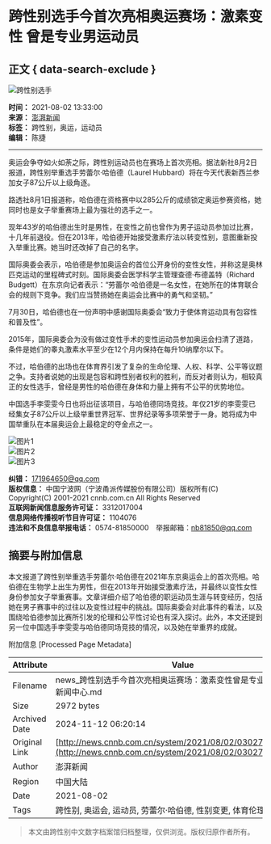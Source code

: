 # 跨性别选手今首次亮相奥运赛场：激素变性 曾是专业男运动员

## 正文 { data-search-exclude }


![跨性别选手](http://news.cnnb.com.cn/packages/2015/images/1_2.jpg)

**时间：** 2021-08-02 13:33:00  
**来源：** [澎湃新闻](https://www.thepaper.cn/newsDetail_forward_13850994)  
**标签：** 跨性别，奥运，运动员  
**编辑：** 陈捷  

---

奥运会争夺如火如荼之际，跨性别运动员也在赛场上首次亮相。据法新社8月2日报道，跨性别举重选手劳蕾尔·哈伯德（Laurel Hubbard）将在今天代表新西兰参加女子87公斤以上级角逐。

路透社8月1日报道称，哈伯德在资格赛中以285公斤的成绩锁定奥运参赛资格，她同时也是女子举重赛场上最为强壮的选手之一。

现年43岁的哈伯德出生时是男性，在变性之前也曾作为男子运动员参加过比赛，十几年前退役。但在2013年，哈伯德开始接受激素疗法以转变性别，意图重新投入举重比赛。她当时还改掉了自己的名字。

国际奥委会表示，哈伯德是参加奥运会的首位公开身份的变性女性，并称这是奥林匹克运动的里程碑式时刻。国际奥委会医学科学主管理查德·布德盖特（Richard Budgett）在东京向记者表示：“劳蕾尔·哈伯德是一名女性，在她所在的体育联合会的规则下竞争。我们应当赞扬她在奥运会比赛中的勇气和坚韧。”

7月30日，哈伯德也在一份声明中感谢国际奥委会“致力于使体育运动具有包容性和普及性”。

2015年，国际奥委会为没有做过变性手术的变性运动员参加奥运会扫清了道路，条件是她们的睾丸激素水平至少在12个月内保持在每升10纳摩尔以下。

不过，哈伯德的出场也在体育界引发了复杂的生命伦理、人权、科学、公平等议题之争。支持者说她的出现是包容和跨性别者权利的胜利，而反对者则认为，相较真正的女性选手，曾经是男性的哈伯德在身体和力量上拥有不公平的优势地位。

中国选手李雯雯今日也将出征该项目，与哈伯德同场竞技。年仅21岁的李雯雯已经集女子87公斤以上级举重世界冠军、世界纪录等多项荣誉于一身。她将成为中国举重队在本届奥运会上最稳定的夺金点之一。

![图片1](http://news.cnnb.com.cn/packages/2015/images/1_14.jpg)  
![图片2](http://news.cnnb.com.cn/packages/2015/images/1_15.jpg)  
![图片3](http://news.cnnb.com.cn/packages/2015/images/1_16.png)  

**纠错：** [171964650@qq.com](mailto:171964650@qq.com)  
**版权信息：** 中国宁波网（宁波甬派传媒股份有限公司）版权所有(C) Copyright(C) 2001-2021 cnnb.com.cn All Rights Reserved  
**互联网新闻信息服务许可证：** 3312017004  
**信息网络传播视听节目许可证：** 1104076  
**违法和不良信息举报电话：** 0574-81850000　举报邮箱：nb81850@qq.com  


## 摘要与附加信息

<!-- tcd_abstract -->
本文报道了跨性别举重选手劳蕾尔·哈伯德在2021年东京奥运会上的首次亮相。哈伯德在生物学上出生为男性，但在2013年开始接受激素疗法，并最终以变性女性身份参加女子举重赛事。文章详细介绍了哈伯德的职运动员生涯与转变经历，包括她在男子赛事中的过往以及变性过程中的挑战。国际奥委会对此事件的看法，以及围绕哈伯德参加比赛所引发的伦理和公平性讨论也有深入探讨。此外，本文还提到另一位中国选手李雯雯与哈伯德同场竞技的情况，以及她在举重界的成就。
<!-- tcd_abstract_end -->

附加信息 [Processed Page Metadata]

| Attribute       | Value                                  |
|-----------------|----------------------------------------|
| Filename        | news_跨性别选手今首次亮相奥运赛场：激素变性曾是专业男运动员-新闻中心.md                             |
| Size            | 2972 bytes                           |
| Archived Date   | 2024-11-12 06:20:14                             |
| Original Link   | [http://news.cnnb.com.cn/system/2021/08/02/030275315.shtml](http://news.cnnb.com.cn/system/2021/08/02/030275315.shtml)                       |
| Author          | 澎湃新闻                               |
| Region          | 中国大陆                               |
| Date            | 2021-08-02                                 |
| Tags            | 跨性别, 奥运会, 运动员, 劳蕾尔·哈伯德, 性别变更, 体育伦理, 李雯雯                                 |
>
> 本文由跨性别中文数字档案馆归档整理，仅供浏览。版权归原作者所有。
>